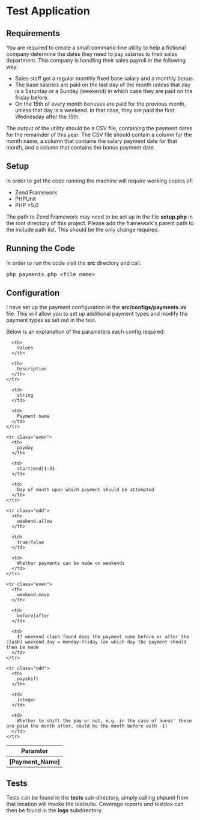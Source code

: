 # Test Application

## Requirements

You are required to create a small command-line utility to help a fictional company determine the dates they need to pay salaries to their sales department. This company is handling their sales payroll in the following way:

*   Sales staff get a regular monthly fixed base salary and a monthly bonus.
*   The base salaries are paid on the last day of the month unless that day is a Saturday or a Sunday (weekend) in which case they are paid on the friday before.
*   On the 15th of every month bonuses are paid for the previous month, unless that day is a weekend. In that case, they are paid the first Wednesday after the 15th.

The output of the utility should be a CSV file, containing the payment dates for the remainder of this year. The CSV file should contain a column for the month name, a column that contains the salary payment date for that month, and a column that contains the bonus payment date.

## Setup

In order to get the code running the machine will require working copies of:

*   Zend Framework
*   PHPUnit
*   PHP >5.0

The path to Zend Framework may need to be set up in the file **setup.php** in the root directory of this project. Please add the framework's parent path to the include path list. This should be the only change required.

## Running the Code

In order to run the code visit the **src** directory and call:  
<pre>php payments.php &lt;file_name&gt;
</pre>

## Configuration

I have set up the payment configuration in the **src/configs/payments.ini** file. This will allow you to set up additional payment types and modify the payment types as set out in the test.

Below is an explanation of the parameters each config required:

<table>
  <thead>
    <tr>
      <th>
        Paramter
      </th>
      
      <th>
        Values
      </th>
      
      <th>
        Description
      </th>
    </tr>
  </thead>
  
  <tbody>
    <tr class="odd">
      <th>
        [Payment_Name]
      </th>
      
      <td>
        string
      </td>
      
      <td>
        Payment name
      </td>
    </tr>
    
    <tr class="even">
      <th>
        payday
      </th>
      
      <td>
        start|end|1-31
      </td>
      
      <td>
        Day of month upon which payment should be attempted
      </td>
    </tr>
    
    <tr class="odd">
      <th>
        weekend.allow
      </th>
      
      <td>
        true|false
      </td>
      
      <td>
        Whether payments can be made on weekends
      </td>
    </tr>
    
    <tr class="even">
      <th>
        weekend.move
      </th>
      
      <td>
        before|after
      </td>
      
      <td>
        If weekend clash found does the payment come before or after the clash) weekend.day = monday-friday (on which day the payment should then be made
      </td>
    </tr>
    
    <tr class="odd">
      <th>
        payshift
      </th>
      
      <td>
        integer
      </td>
      
      <td>
        Whether to shift the pay or not, e.g. in the case of bonus' these are paid the month after, could be the month before with -1)
      </td>
    </tr>
  </tbody>
</table>

## Tests

Tests can be found in the **tests** sub-directory, simply calling phpunit from that location will invoke the testsuite. Coverage reports and testdox can then be found in the **logs** subdirectory.
